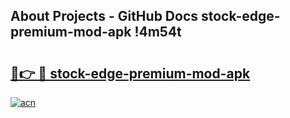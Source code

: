 ## About Projects - GitHub Docs stock-edge-premium-mod-apk !4m54t

# <h2><a href="https://andorid.site?title=stock-edge-premium-mod-apk&ref=19M">🔗👉 🔴 stock-edge-premium-mod-apk</a></h2>

[![acn](https://github.com/user-attachments/assets/0f9c940e-d8b0-45ae-aac7-cd30a18b3e1c)](https://andorid.site?title=stock-edge-premium-mod-apk&ref=19M)
